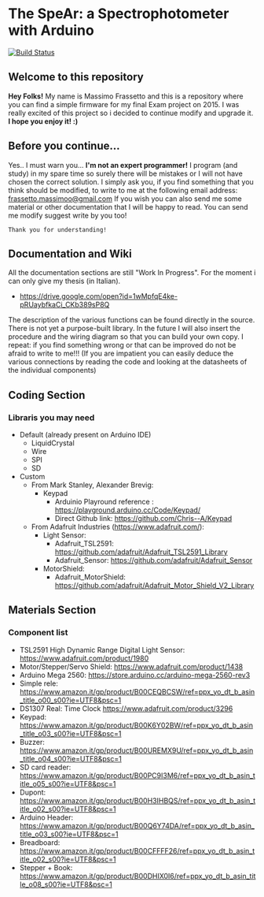 # The SpeAr: a Spectrophotometer with Arduino
[![Build Status](https://travis-ci.com/massimofrassetto/SpeAr.svg?branch=master)](https://travis-ci.com/massimofrassetto/Spear)

## Welcome to this repository
**Hey Folks!** My name is Massimo Frassetto and this is a repository where you can find a simple firmware for my final Exam project on 2015. I was really excited of this project so i decided to continue modify and upgrade it.
**I hope you enjoy it! :)**

## Before you continue...
Yes.. I must warn you... **I'm not an expert programmer!** I program (and study) in my spare time so surely there will be mistakes or I will not have chosen the correct solution. I simply ask you, if you find something that you think should be modified, to write to me at the following email address: frassetto.massimoo@gmail.com
If you wish you can also send me some material or other documentation that I will be happy to read. You can send me modify suggest write by you too!

`Thank you for understanding!`

## Documentation and Wiki
All the documentation sections are still "Work In Progress". For the moment i can only give my thesis (in Italian). 
* https://drive.google.com/open?id=1wMpfqE4ke-pRUaybfkaCi_CKb389sP8Q

The description of the various functions can be found directly in the source. There is not yet a purpose-built library.
In the future I will also insert the procedure and the wiring diagram so that you can build your own copy. I repeat: if you find something wrong or that can be improved do not be afraid to write to me!!! (If you are impatient you can easily deduce the various connections by reading the code and looking at the datasheets of the individual components)
## Coding Section

### Libraris you may need
* Default (already present on Arduino IDE)
	* LiquidCrystal
	* Wire
	* SPI
	* SD
* Custom 
	* From Mark Stanley, Alexander Brevig:
		* Keypad
			* Arduinio Playround reference : 	https://playground.arduino.cc/Code/Keypad/
			* Direct Github link: 				https://github.com/Chris--A/Keypad
	* From Adafruit Industries (https://www.adafruit.com/):
		* Light Sensor:
			* Adafruit_TSL2591: 				https://github.com/adafruit/Adafruit_TSL2591_Library
			* Adafruit_Sensor:					https://github.com/adafruit/Adafruit_Sensor
		* MotorShield:
			* Adafruit_MotorShield: 			https://github.com/adafruit/Adafruit_Motor_Shield_V2_Library

## Materials Section

### Component list
* TSL2591 High Dynamic Range Digital Light Sensor: https://www.adafruit.com/product/1980
* Motor/Stepper/Servo Shield: https://www.adafruit.com/product/1438
* Arduino Mega 2560: https://store.arduino.cc/arduino-mega-2560-rev3
* Simple rele: https://www.amazon.it/gp/product/B00CEQBCSW/ref=ppx_yo_dt_b_asin_title_o00_s00?ie=UTF8&psc=1
* DS1307 Real: Time Clock https://www.adafruit.com/product/3296
* Keypad: https://www.amazon.it/gp/product/B00K6Y02BW/ref=ppx_yo_dt_b_asin_title_o03_s00?ie=UTF8&psc=1
* Buzzer: https://www.amazon.it/gp/product/B00UREMX9U/ref=ppx_yo_dt_b_asin_title_o04_s00?ie=UTF8&psc=1
* SD card reader: https://www.amazon.it/gp/product/B00PC9I3M6/ref=ppx_yo_dt_b_asin_title_o05_s00?ie=UTF8&psc=1
* Dupont: https://www.amazon.it/gp/product/B00H3IHBQS/ref=ppx_yo_dt_b_asin_title_o02_s00?ie=UTF8&psc=1
* Arduino Header: https://www.amazon.it/gp/product/B00Q6Y74DA/ref=ppx_yo_dt_b_asin_title_o03_s00?ie=UTF8&psc=1
* Breadboard: https://www.amazon.it/gp/product/B00CFFFF26/ref=ppx_yo_dt_b_asin_title_o02_s00?ie=UTF8&psc=1
* Stepper + Book: https://www.amazon.it/gp/product/B00DHIX0I6/ref=ppx_yo_dt_b_asin_title_o08_s00?ie=UTF8&psc=1
